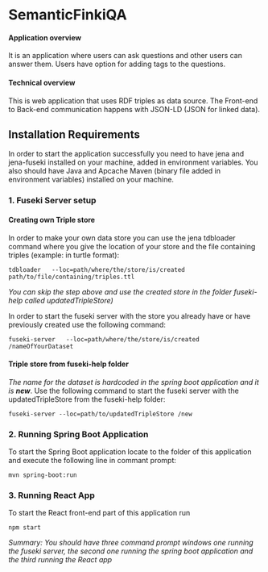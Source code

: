 # SemanticFinkiQA

#### Application overview
It is an application where users can ask questions and other users can answer them. Users have option for adding tags to the questions. 
#### Technical overview
This is web application that uses RDF triples as data source. 
The Front-end to Back-end communication happens with JSON-LD (JSON for linked data).

## Installation Requirements

In order to start the application successfully you need to have jena and jena-fuseki installed on your machine, added in environment variables.
You also should have Java and Apcache Maven (binary file added in environment variables) installed on your machine. 


### 1. Fuseki Server setup

####  Creating own Triple store
In order to make your own data store you can use the jena tdbloader command where you give the location of your store and the file containing triples (example: in turtle format):

    tdbloader   --loc=path/where/the/store/is/created   path/to/file/containing/triples.ttl

*You can skip the step above and use the created store in the folder fuseki-help called updatedTripleStore)*

In order to start the fuseki server with the store you already have or have previously created use the following command:

    fuseki-server   --loc=path/where/the/store/is/created   /nameOfYourDataset

####  Triple store from fuseki-help folder
*The name for the dataset is hardcoded in the spring boot application and it is **new***.
Use the following command to start the fuseki server with the updatedTripleStore from the fuseki-help folder:

    fuseki-server --loc=path/to/updatedTripleStore /new

### 2. Running Spring Boot Application

To start the Spring Boot application locate to the folder of this application and execute the following line in commant prompt:

    mvn spring-boot:run

### 3. Running React App

To start the React front-end part of this application run

    npm start


*Summary: You should have three command prompt windows 
 one running the fuseki server, 
 the second one running the spring boot application and 
 the third running the React app*

